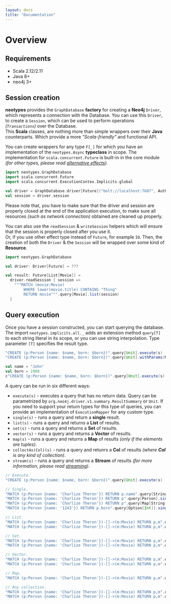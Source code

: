 ```yaml
---
layout: docs
title: "Documentation"
---
```


# Overview

## Requirements

* Scala 2.12/2.11
* Java 8+
* neo4j 3+

## Session creation

**neotypes** provides the `GraphDatabase` **factory** for creating a **Neo4j** `Driver`, which represents a connection with the Database.
You can use this `Driver`, to create a `Session`, which can be used to perform operations _(`Transactions`)_ over the Database.<br>
This **Scala** classes, are nothing more than simple wrappers over their **Java** counterparts. Which provide a more _"Scala-friendly"_ and functional API.

You can create wrappers for any type `F[_]` for which you have an implementation of the `neotypes.Async` **typeclass** in scope.
The implementation for `scala.concurrent.Future` is built-in in the core module _(for other types, please read [alternative effects](docs/alternative_effects.html))_.

```scala
import neotypes.GraphDatabase
import scala.concurrent.Future
import scala.concurrent.ExecutionContex.Implicits.global

val driver = GraphDatabase.driver[Future]("bolt://localhost:7687", AuthTokens.basic("neo4j", "****"))
val session = driver.session
```

Please note that, you have to make sure that the driver and session are properly closed at the end of the application execution, to make sure all resources _(such as network connection)_ obtained are cleaned up properly.

You can also use the `readSession` & `writeSession` helpers which will ensure that the session is properly closed after you use it.<br>
Or, if you use other effect type instead of `Future`, for example `IO`. Then, the creation of both the `Driver` & the `Session` will be wrapped over some kind of **Resource**.

```scala
import neotypes.GraphDatabase

val driver: Driver[Future] = ???

val result: Future[List[Movie]] =
  driver.readSession { session =>
    """MATCH (movie:Movie)
        WHERE lower(movie.title) CONTAINS "Thing"
        RETURN movie""".query[Movie].list(session)
  }
```

## Query execution

Once you have a session constructed, you can start querying the database.
The import `neotypes.implicits.all._` adds an extension method `query[T]` to each string literal in its scope, or you can use string interpolation.
Type parameter `[T]` specifies the result type.

```scala
"CREATE (p:Person {name: $name, born: $born})".query[Unit].execute(s)
"CREATE (p:Person {name: $name, born: $born})".query[Unit].withParams(Map("name" -> "John", "born" -> 1980)).execute(s)

val name = "John"
val born = 1980
c"CREATE (p:Person {name: $name, born: $born})".query[Unit].execute(s) // Query with string interpolation.
```

A query can be run in six different ways:

* `execute(s)` - executes a query that has no return data. Query can be parametrized by `org.neo4j.driver.v1.summary.ResultSummary` or `Unit`.
If you need to support your return types for this type of queries, you can provide an implementation of `ExecutionMapper` for any custom type.
* `single(s)` - runs a query and return a **single** result.
* `list(s)` - runs a query and returns a **List** of results.
* `set(s)` - runs a query and returns a **Set** of results.
* `vector(s)` - runs a query and returns a **Vector** of results.
* `map(s)` - runs a query and returns a **Map** of results _(only if the elements are tuples)_.
* `collectAs(Col)(s)` - runs a query and retunrs a **Col** of results _(where **Col** is any kind of collection)_.
* `stream(s)` - runs a query and returns a **Stream** of results
_(for more information, please read [streaming](docs/streams.html))_.

```scala
// Execute.
"CREATE (p:Person {name: $name, born: $born})".query[Unit].execute(s)

// Single.
"MATCH (p:Person {name: 'Charlize Theron'}) RETURN p.name".query[String].single(s)
"MATCH (p:Person {name: 'Charlize Theron'}) RETURN p".query[Person].single(s)
"MATCH (p:Person {name: 'Charlize Theron'}) RETURN p".query[Map[String, Value]].single(s)
"MATCH (p:Person {name: '1243'}) RETURN p.born".query[Option[Int]].single(s)

// List.
"MATCH (p:Person {name: 'Charlize Theron'})-[]->(m:Movie) RETURN p,m".query[Person :: Movie :: HNil].list(s)
"MATCH (p:Person {name: 'Charlize Theron'})-[]->(m:Movie) RETURN p,m".query[(Person, Movie)].list(s)

// Set.
"MATCH (p:Person {name: 'Charlize Theron'})-[]->(m:Movie) RETURN p,m".query[Person :: Movie :: HNil].set(s)
"MATCH (p:Person {name: 'Charlize Theron'})-[]->(m:Movie) RETURN p,m".query[(Person, Movie)].set(s)

// Vector.
"MATCH (p:Person {name: 'Charlize Theron'})-[]->(m:Movie) RETURN p,m".query[Person :: Movie :: HNil].vector(s)
"MATCH (p:Person {name: 'Charlize Theron'})-[]->(m:Movie) RETURN p,m".query[(Person, Movie)].vector(s)

// Map.
"MATCH (p:Person {name: 'Charlize Theron'})-[]->(m:Movie) RETURN p,m".query[(Person, Movie)].map(s)

// Any collection.
"MATCH (p:Person {name: 'Charlize Theron'})-[]->(m:Movie) RETURN p,m".query[Person :: Movie :: HNil].collectAs(ListSet)(s)
"MATCH (p:Person {name: 'Charlize Theron'})-[]->(m:Movie) RETURN p,m".query[(Person, Movie)].collectAs(ListMap)(s)
```
